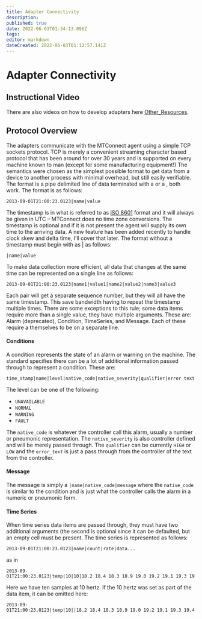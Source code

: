 ```yaml
---
title: Adapter Connectivity
description: 
published: true
date: 2022-06-03T01:34:13.096Z
tags: 
editor: markdown
dateCreated: 2022-06-03T01:12:57.141Z
---
```


# Adapter Connectivity

## Instructional Video

There are also videos on how to develop adapters here [Other_Resources](/Other_Resources "wikilink").

## Protocol Overview

The adapters communicate with the MTConnect agent using a simple TCP sockets protocol. TCP is merely a convenient streaming character based protocol that has been around for over 30 years and is supported on every machine known to man (except for some manufacturing equipment\!) The semantics were chosen as the simplest possible format to get data from a device to another process with minimal overhead, but still easily verifiable. The format is a pipe delimited line of data terminated with a <LF> or a <CR><LF>, both work. The format is as follows:

```
2013-09-01T21:00:23.0123|name|value
```

The timestamp is in what is referred to as [ISO 8601](http://en.wikipedia.org/wiki/ISO_8601) format and it will always be given in UTC – MTConnect does no time zone conversions. The timestamp is optional and if it is not present the agent will supply its own time to the arriving data. A new feature has been added recently to handle clock skew and delta time, I'll cover that later. The format without a timestamp must begin with as | as follows:

```
|name|value
```

To make data collection more efficient, all data that changes at the same time can be represented on a single line as follows: 

```
2013-09-01T21:00:23.0123|name1|value1|name2|value2|name3|value3
```

Each pair will get a separate sequence number, but they will all have the same timestamp. This save bandwidth having to repeat the timestamp multiple times. There are some exceptions to this rule; some data items require more than a single value, they have multiple arguments. These are: Alarm (deprecated), Condition, TimeSeries, and Message. Each of these require a themselves to be on a separate line.

#### Conditions

A condition represents the state of an alarm or warning on the machine. The standard specifies there can be a lot of additional information passed through to represent a condition. These are:

```
time_stamp|name|level|native_code|native_severity|qualifier|error text
```

The level can be one of the following:

  - `UNAVAILABLE`
  - `NORMAL`
  - `WARNING`
  - `FAULT`

The `native_code` is whatever the controller call this alarm, usually a number or pneumonic representation. The `native_severity` is also controller defined and will be merely passed through. The `qualifier` can be currently `HIGH` or `LOW` and the `error_text` is just a pass through from the controller of the text from the controller.

#### Message

The message is simply a `|name|native_code|message` where the `native_code` is similar to the condition and is just what the controller calls the alarm in a numeric or pneumonic form.

#### Time Series

When time series data items are passed through, they must have two additional arguments (the second is optional since it can be defaulted, but an empty cell must be present. The time series is represented as follows:

```
2013-09-01T21:00:23.0123|name|count|rate|data...
```

as in

```
2013-09-01T21:00:23.0123|temp|10|10|18.2 18.4 18.3 18.9 19.0 19.2 19.1 19.3 19.4 19.7
```

Here we have ten samples at 10 hertz. If the 10 hertz was set as part of the data item, it can be omitted here:

```
2013-09-01T21:00:23.0123|temp|10||18.2 18.4 18.3 18.9 19.0 19.2 19.1 19.3 19.4 19.7
```